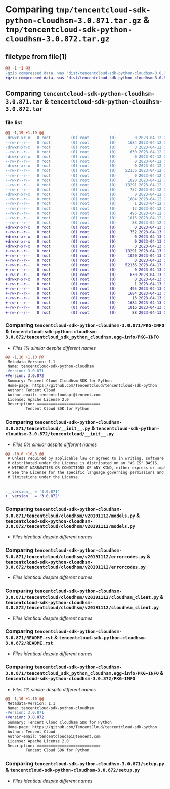 # Comparing `tmp/tencentcloud-sdk-python-cloudhsm-3.0.871.tar.gz` & `tmp/tencentcloud-sdk-python-cloudhsm-3.0.872.tar.gz`

## filetype from file(1)

```diff
@@ -1 +1 @@
-gzip compressed data, was "dist/tencentcloud-sdk-python-cloudhsm-3.0.871.tar", last modified: Wed Apr 12 00:20:20 2023, max compression
+gzip compressed data, was "dist/tencentcloud-sdk-python-cloudhsm-3.0.872.tar", last modified: Thu Apr 13 00:25:19 2023, max compression
```

## Comparing `tencentcloud-sdk-python-cloudhsm-3.0.871.tar` & `tencentcloud-sdk-python-cloudhsm-3.0.872.tar`

### file list

```diff
@@ -1,19 +1,19 @@
-drwxr-xr-x   0 root         (0) root         (0)        0 2023-04-12 00:20:20.000000 tencentcloud-sdk-python-cloudhsm-3.0.871/
--rw-r--r--   0 root         (0) root         (0)     1684 2023-04-12 00:20:20.000000 tencentcloud-sdk-python-cloudhsm-3.0.871/PKG-INFO
-drwxr-xr-x   0 root         (0) root         (0)        0 2023-04-12 00:20:20.000000 tencentcloud-sdk-python-cloudhsm-3.0.871/tencentcloud/
--rw-r--r--   0 root         (0) root         (0)      630 2023-04-12 00:20:20.000000 tencentcloud-sdk-python-cloudhsm-3.0.871/tencentcloud/__init__.py
-drwxr-xr-x   0 root         (0) root         (0)        0 2023-04-12 00:20:20.000000 tencentcloud-sdk-python-cloudhsm-3.0.871/tencentcloud/cloudhsm/
--rw-r--r--   0 root         (0) root         (0)        0 2023-04-12 00:20:20.000000 tencentcloud-sdk-python-cloudhsm-3.0.871/tencentcloud/cloudhsm/__init__.py
-drwxr-xr-x   0 root         (0) root         (0)        0 2023-04-12 00:20:20.000000 tencentcloud-sdk-python-cloudhsm-3.0.871/tencentcloud/cloudhsm/v20191112/
--rw-r--r--   0 root         (0) root         (0)    52136 2023-04-12 00:20:20.000000 tencentcloud-sdk-python-cloudhsm-3.0.871/tencentcloud/cloudhsm/v20191112/models.py
--rw-r--r--   0 root         (0) root         (0)        0 2023-04-12 00:20:20.000000 tencentcloud-sdk-python-cloudhsm-3.0.871/tencentcloud/cloudhsm/v20191112/__init__.py
--rw-r--r--   0 root         (0) root         (0)     1020 2023-04-12 00:20:20.000000 tencentcloud-sdk-python-cloudhsm-3.0.871/tencentcloud/cloudhsm/v20191112/errorcodes.py
--rw-r--r--   0 root         (0) root         (0)    13291 2023-04-12 00:20:20.000000 tencentcloud-sdk-python-cloudhsm-3.0.871/tencentcloud/cloudhsm/v20191112/cloudhsm_client.py
--rw-r--r--   0 root         (0) root         (0)      752 2023-04-12 00:20:20.000000 tencentcloud-sdk-python-cloudhsm-3.0.871/README.rst
-drwxr-xr-x   0 root         (0) root         (0)        0 2023-04-12 00:20:20.000000 tencentcloud-sdk-python-cloudhsm-3.0.871/tencentcloud_sdk_python_cloudhsm.egg-info/
--rw-r--r--   0 root         (0) root         (0)     1684 2023-04-12 00:20:20.000000 tencentcloud-sdk-python-cloudhsm-3.0.871/tencentcloud_sdk_python_cloudhsm.egg-info/PKG-INFO
--rw-r--r--   0 root         (0) root         (0)        1 2023-04-12 00:20:20.000000 tencentcloud-sdk-python-cloudhsm-3.0.871/tencentcloud_sdk_python_cloudhsm.egg-info/dependency_links.txt
--rw-r--r--   0 root         (0) root         (0)       13 2023-04-12 00:20:20.000000 tencentcloud-sdk-python-cloudhsm-3.0.871/tencentcloud_sdk_python_cloudhsm.egg-info/top_level.txt
--rw-r--r--   0 root         (0) root         (0)      495 2023-04-12 00:20:20.000000 tencentcloud-sdk-python-cloudhsm-3.0.871/tencentcloud_sdk_python_cloudhsm.egg-info/SOURCES.txt
--rw-r--r--   0 root         (0) root         (0)     1016 2023-04-12 00:20:20.000000 tencentcloud-sdk-python-cloudhsm-3.0.871/setup.py
--rw-r--r--   0 root         (0) root         (0)       88 2023-04-12 00:20:20.000000 tencentcloud-sdk-python-cloudhsm-3.0.871/setup.cfg
+drwxr-xr-x   0 root         (0) root         (0)        0 2023-04-13 00:25:19.000000 tencentcloud-sdk-python-cloudhsm-3.0.872/
+-rw-r--r--   0 root         (0) root         (0)      752 2023-04-13 00:25:19.000000 tencentcloud-sdk-python-cloudhsm-3.0.872/README.rst
+drwxr-xr-x   0 root         (0) root         (0)        0 2023-04-13 00:25:19.000000 tencentcloud-sdk-python-cloudhsm-3.0.872/tencentcloud/
+drwxr-xr-x   0 root         (0) root         (0)        0 2023-04-13 00:25:19.000000 tencentcloud-sdk-python-cloudhsm-3.0.872/tencentcloud/cloudhsm/
+drwxr-xr-x   0 root         (0) root         (0)        0 2023-04-13 00:25:19.000000 tencentcloud-sdk-python-cloudhsm-3.0.872/tencentcloud/cloudhsm/v20191112/
+-rw-r--r--   0 root         (0) root         (0)    13291 2023-04-13 00:25:19.000000 tencentcloud-sdk-python-cloudhsm-3.0.872/tencentcloud/cloudhsm/v20191112/cloudhsm_client.py
+-rw-r--r--   0 root         (0) root         (0)     1020 2023-04-13 00:25:19.000000 tencentcloud-sdk-python-cloudhsm-3.0.872/tencentcloud/cloudhsm/v20191112/errorcodes.py
+-rw-r--r--   0 root         (0) root         (0)        0 2023-04-13 00:25:19.000000 tencentcloud-sdk-python-cloudhsm-3.0.872/tencentcloud/cloudhsm/v20191112/__init__.py
+-rw-r--r--   0 root         (0) root         (0)    52136 2023-04-13 00:25:19.000000 tencentcloud-sdk-python-cloudhsm-3.0.872/tencentcloud/cloudhsm/v20191112/models.py
+-rw-r--r--   0 root         (0) root         (0)        0 2023-04-13 00:25:19.000000 tencentcloud-sdk-python-cloudhsm-3.0.872/tencentcloud/cloudhsm/__init__.py
+-rw-r--r--   0 root         (0) root         (0)      630 2023-04-13 00:25:19.000000 tencentcloud-sdk-python-cloudhsm-3.0.872/tencentcloud/__init__.py
+drwxr-xr-x   0 root         (0) root         (0)        0 2023-04-13 00:25:19.000000 tencentcloud-sdk-python-cloudhsm-3.0.872/tencentcloud_sdk_python_cloudhsm.egg-info/
+-rw-r--r--   0 root         (0) root         (0)        1 2023-04-13 00:25:19.000000 tencentcloud-sdk-python-cloudhsm-3.0.872/tencentcloud_sdk_python_cloudhsm.egg-info/dependency_links.txt
+-rw-r--r--   0 root         (0) root         (0)      495 2023-04-13 00:25:19.000000 tencentcloud-sdk-python-cloudhsm-3.0.872/tencentcloud_sdk_python_cloudhsm.egg-info/SOURCES.txt
+-rw-r--r--   0 root         (0) root         (0)     1684 2023-04-13 00:25:19.000000 tencentcloud-sdk-python-cloudhsm-3.0.872/tencentcloud_sdk_python_cloudhsm.egg-info/PKG-INFO
+-rw-r--r--   0 root         (0) root         (0)       13 2023-04-13 00:25:19.000000 tencentcloud-sdk-python-cloudhsm-3.0.872/tencentcloud_sdk_python_cloudhsm.egg-info/top_level.txt
+-rw-r--r--   0 root         (0) root         (0)     1684 2023-04-13 00:25:19.000000 tencentcloud-sdk-python-cloudhsm-3.0.872/PKG-INFO
+-rw-r--r--   0 root         (0) root         (0)     1016 2023-04-13 00:25:19.000000 tencentcloud-sdk-python-cloudhsm-3.0.872/setup.py
+-rw-r--r--   0 root         (0) root         (0)       88 2023-04-13 00:25:19.000000 tencentcloud-sdk-python-cloudhsm-3.0.872/setup.cfg
```

### Comparing `tencentcloud-sdk-python-cloudhsm-3.0.871/PKG-INFO` & `tencentcloud-sdk-python-cloudhsm-3.0.872/tencentcloud_sdk_python_cloudhsm.egg-info/PKG-INFO`

 * *Files 1% similar despite different names*

```diff
@@ -1,10 +1,10 @@
 Metadata-Version: 1.1
 Name: tencentcloud-sdk-python-cloudhsm
-Version: 3.0.871
+Version: 3.0.872
 Summary: Tencent Cloud Cloudhsm SDK for Python
 Home-page: https://github.com/TencentCloud/tencentcloud-sdk-python
 Author: Tencent Cloud
 Author-email: tencentcloudapi@tencent.com
 License: Apache License 2.0
 Description: ============================
         Tencent Cloud SDK for Python
```

### Comparing `tencentcloud-sdk-python-cloudhsm-3.0.871/tencentcloud/__init__.py` & `tencentcloud-sdk-python-cloudhsm-3.0.872/tencentcloud/__init__.py`

 * *Files 0% similar despite different names*

```diff
@@ -10,8 +10,8 @@
 # Unless required by applicable law or agreed to in writing, software
 # distributed under the License is distributed on an "AS IS" BASIS,
 # WITHOUT WARRANTIES OR CONDITIONS OF ANY KIND, either express or implied.
 # See the License for the specific language governing permissions and
 # limitations under the License.
 
 
-__version__ = '3.0.871'
+__version__ = '3.0.872'
```

### Comparing `tencentcloud-sdk-python-cloudhsm-3.0.871/tencentcloud/cloudhsm/v20191112/models.py` & `tencentcloud-sdk-python-cloudhsm-3.0.872/tencentcloud/cloudhsm/v20191112/models.py`

 * *Files identical despite different names*

### Comparing `tencentcloud-sdk-python-cloudhsm-3.0.871/tencentcloud/cloudhsm/v20191112/errorcodes.py` & `tencentcloud-sdk-python-cloudhsm-3.0.872/tencentcloud/cloudhsm/v20191112/errorcodes.py`

 * *Files identical despite different names*

### Comparing `tencentcloud-sdk-python-cloudhsm-3.0.871/tencentcloud/cloudhsm/v20191112/cloudhsm_client.py` & `tencentcloud-sdk-python-cloudhsm-3.0.872/tencentcloud/cloudhsm/v20191112/cloudhsm_client.py`

 * *Files identical despite different names*

### Comparing `tencentcloud-sdk-python-cloudhsm-3.0.871/README.rst` & `tencentcloud-sdk-python-cloudhsm-3.0.872/README.rst`

 * *Files identical despite different names*

### Comparing `tencentcloud-sdk-python-cloudhsm-3.0.871/tencentcloud_sdk_python_cloudhsm.egg-info/PKG-INFO` & `tencentcloud-sdk-python-cloudhsm-3.0.872/PKG-INFO`

 * *Files 1% similar despite different names*

```diff
@@ -1,10 +1,10 @@
 Metadata-Version: 1.1
 Name: tencentcloud-sdk-python-cloudhsm
-Version: 3.0.871
+Version: 3.0.872
 Summary: Tencent Cloud Cloudhsm SDK for Python
 Home-page: https://github.com/TencentCloud/tencentcloud-sdk-python
 Author: Tencent Cloud
 Author-email: tencentcloudapi@tencent.com
 License: Apache License 2.0
 Description: ============================
         Tencent Cloud SDK for Python
```

### Comparing `tencentcloud-sdk-python-cloudhsm-3.0.871/setup.py` & `tencentcloud-sdk-python-cloudhsm-3.0.872/setup.py`

 * *Files identical despite different names*

